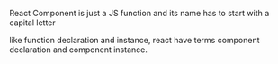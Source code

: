 React Component is just a JS function and its name has to start with a capital letter

like function declaration and instance, react have terms component declaration and component instance.
